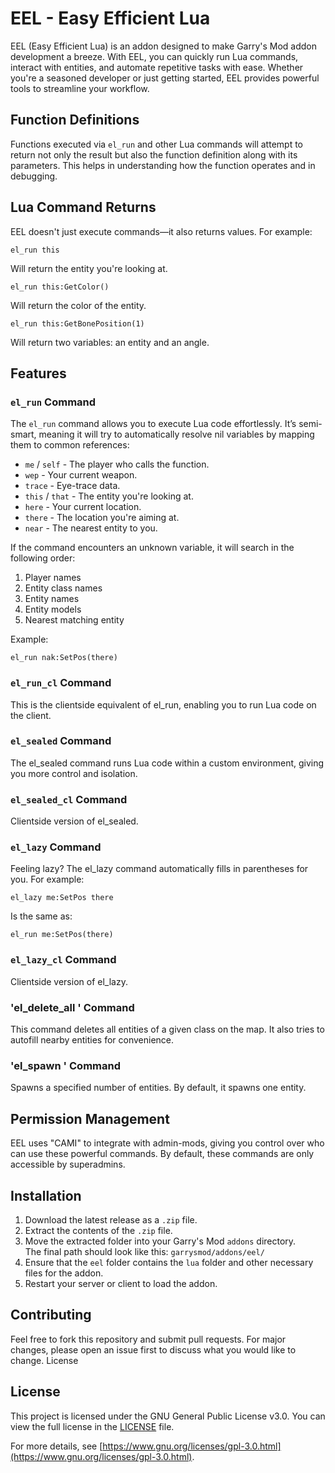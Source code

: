 # EEL - Easy Efficient Lua

EEL (Easy Efficient Lua) is an addon designed to make Garry's Mod addon development a breeze. With EEL, you can quickly run Lua commands, interact with entities, and automate repetitive tasks with ease. Whether you're a seasoned developer or just getting started, EEL provides powerful tools to streamline your workflow.

## Function Definitions
Functions executed via `el_run` and other Lua commands will attempt to return not only the result but also the function definition along with its parameters. This helps in understanding how the function operates and in debugging.

## Lua Command Returns
EEL doesn't just execute commands—it also returns values. For example:
```
el_run this
```
Will return the entity you're looking at.
```
el_run this:GetColor()
```

Will return the color of the entity.

```
el_run this:GetBonePosition(1)
```

Will return two variables: an entity and an angle.

## Features

### `el_run` Command
The `el_run` command allows you to execute Lua code effortlessly. It’s semi-smart, meaning it will try to automatically resolve nil variables by mapping them to common references:

- `me` / `self` - The player who calls the function.
- `wep` - Your current weapon.
- `trace` - Eye-trace data.
- `this` / `that` - The entity you're looking at.
- `here` - Your current location.
- `there` - The location you're aiming at.
- `near` - The nearest entity to you.

If the command encounters an unknown variable, it will search in the following order:
1. Player names
2. Entity class names
3. Entity names
4. Entity models
5. Nearest matching entity

Example:
```
el_run nak:SetPos(there)
```

### `el_run_cl` Command

This is the clientside equivalent of el_run, enabling you to run Lua code on the client.

### `el_sealed` Command

The el_sealed command runs Lua code within a custom environment, giving you more control and isolation.

### `el_sealed_cl` Command

Clientside version of el_sealed.

### `el_lazy` Command

Feeling lazy? The el_lazy command automatically fills in parentheses for you. For example:
```
el_lazy me:SetPos there
```
Is the same as:
```
el_run me:SetPos(there)
```

### `el_lazy_cl` Command

Clientside version of el_lazy.

### 'el_delete_all <entity class>' Command

This command deletes all entities of a given class on the map. It also tries to autofill nearby entities for convenience.

### 'el_spawn <entity class> <amount>' Command

Spawns a specified number of entities. By default, it spawns one entity.

## Permission Management

EEL uses "CAMI" to integrate with admin-mods, giving you control over who can use these powerful commands. By default, these commands are only accessible by superadmins.

## Installation

1. Download the latest release as a `.zip` file.
2. Extract the contents of the `.zip` file.
3. Move the extracted folder into your Garry's Mod `addons` directory. <br>The final path should look like this: `garrysmod/addons/eel/`
4. Ensure that the `eel` folder contains the `lua` folder and other necessary files for the addon.
5. Restart your server or client to load the addon.

## Contributing

Feel free to fork this repository and submit pull requests. For major changes, please open an issue first to discuss what you would like to change.
License

## License

This project is licensed under the GNU General Public License v3.0. You can view the full license in the [LICENSE](LICENSE) file.

For more details, see [https://www.gnu.org/licenses/gpl-3.0.html](https://www.gnu.org/licenses/gpl-3.0.html).
